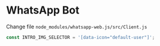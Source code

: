 # WhatsApp Bot

Change file `node_modules/whatsapp-web.js/src/Client.js`

```javascript
const INTRO_IMG_SELECTOR = '[data-icon="default-user"]';
```